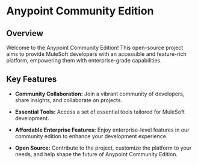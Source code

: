# Anypoint Community Edition

## Overview

Welcome to the Anypoint Community Edition! This open-source project aims to provide MuleSoft developers with an accessible and feature-rich platform, empowering them with enterprise-grade capabilities.

## Key Features

- **Community Collaboration:** Join a vibrant community of developers, share insights, and collaborate on projects.

- **Essential Tools:** Access a set of essential tools tailored for MuleSoft development.

- **Affordable Enterprise Features:** Enjoy enterprise-level features in our community edition to enhance your development experience.

- **Open Source:** Contribute to the project, customize the platform to your needs, and help shape the future of Anypoint Community Edition.


